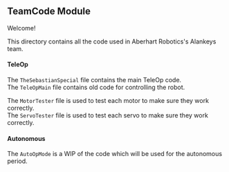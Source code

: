 ## TeamCode Module

Welcome!

This directory contains all the code used in Aberhart Robotics's Alankeys team.

#### TeleOp

The `TheSebastianSpecial` file contains the main TeleOp code.  
The `TeleOpMain` file contains old code for controlling the robot.  
  
The `MotorTester` file is used to test each motor to make sure they work correctly.  
The `ServoTester` file is used to test each servo to make sure they work correctly.  

#### Autonomous

The `AutoOpMode` is a WIP of the code which will be used for the autonomous period.  